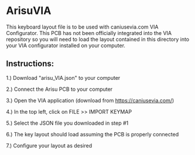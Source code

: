 # ArisuVIA
This keyboard layout file is to be used with caniusevia.com VIA Configurator. This PCB has not been officially integrated into the VIA repository so you will need to load the layout contained in this directory into your VIA configurator installed on your computer. 

Instructions: 
--------------
1.) Download "arisu_VIA.json" to your computer

2.) Connect the Arisu PCB to your computer

3.) Open the VIA application (download from https://caniusevia.com/)

4.) In the top left, click on FILE >> IMPORT KEYMAP

5.) Select the JSON file you downloaded in step #1

6.) The key layout should load assuming the PCB is properly connected

7.) Configure your layout as desired
